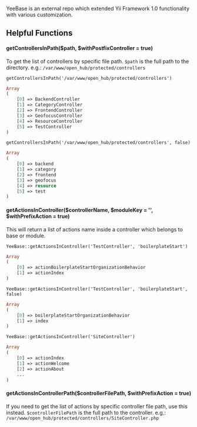 YeeBase is an external repo which extended Yii Framework 1.0 functionality with various customization.

## Helpful Functions

#### getControllersInPath($path, $withPostfixController = true)
To get the list of controllers by specific file path. `$path` is the full path to the directory. e.g.: `/var/www/open_hub/protected/controllers`

`getControllersInPath('/var/www/open_hub/protected/controllers')`
```php
Array
(
    [0] => BackendController
    [1] => CategoryController
    [2] => FrontendController
    [3] => GeofocusController
    [4] => ResourceController
    [5] => TestController
)
```

`getControllersInPath('/var/www/open_hub/protected/controllers', false)`
```php
Array
(
    [0] => backend
    [1] => category
    [2] => frontend
    [3] => geofocus
    [4] => resource
    [5] => test
)
```
#### getActionsInController($controllerName, $moduleKey = '', $withPrefixAction = true)
This will return a list of actions name inside a controller which belongs to base or module. 

`YeeBase::getActionsInController('TestController', 'boilerplateStart')`

```php
Array
(
    [0] => actionBoilerplateStartOrganizationBehavior
    [1] => actionIndex
)
```

`YeeBase::getActionsInController('TestController', 'boilerplateStart', false)`
```php
Array
(
    [0] => boilerplateStartOrganizationBehavior
    [1] => index
)
```

`YeeBase::getActionsInController('SiteController')`
```php
Array
(
    [0] => actionIndex
    [1] => actionWelcome
    [2] => actionAbout
    ...
)
```

#### getActionsInControllerPath($controllerFilePath, $withPrefixAction = true)
If you need to get the list of actions by specific controller file path, use this instead. `$controllerFilePath` is the full path to the controller. e.g.: `/var/www/open_hub/protected/controllers/SiteController.php`


